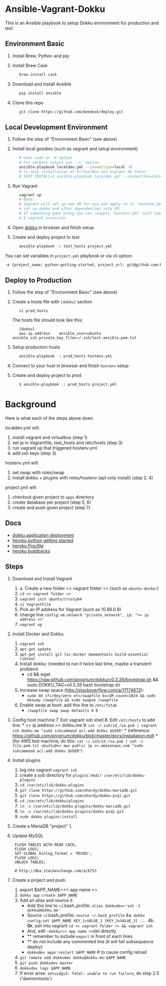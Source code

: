 Ansible-Vagrant-Dokku
=====================

This is an Ansible playbook to setup Dokku environment for production and test

Environment Basic
-----------------
1. Install Brew, Python and pip

2. Install Brew Cask

   ``` bash
      brew install cask
   ```

3. Download and install Ansible

   ``` bash
      pip install ansible
   ```

4. Clone this repo

   ``` bash
      git clone https://github.com/beedesk/deploy.git
   ```

Local Development Environment
-----------------------------
1. Follow the step of "Environment Basic" (see above)
2. Install local goodies (such as vagrant and setup environment)

   ``` bash
      # Uses sudo or -K option
      # For verbose output use `-v` option.
      ansible-playbook localdev.yml --connection=local -K
      # to skip installation of VirtualBox and Vigrant do these:
      # SKIP_INSTALL=1 ansible-playbook localdev.yml --connection=local -K
   ```

3. Run Vagrant

   ``` bash
      vagrant up
      # Note:
      # Vagrant will set up new VM for you and apply to it `hostenv.yml`, that will
      # set up dokku and other dependencies into VM.
      # If something goes wrong you can reapply `hostenv.yml` with command:
      # $ vagrant provision
   ```

4. Open [dokku](http://dokku.me/) in browser and finish setup

5. Create and deploy project to test

   ``` bash
      ansible-playbook -i test_hosts project.yml
   ```

You can set variables in `project.yml` playbook or via cli option:

   ```bash
   -e {project_name: python-getting-started, project_url: git@github.com:heroku/python-getting-started.git, project_env: ["key=value", "foo=bar"]}
   ```

Deploy to Production
--------------------
1. Follow the step of "Environment Basic" (see above)
2. Create a hosts file with `[dokku]` section

   ```
      vi prod_hosts
   ```

   The hosts file should look like this:

   ```
      [dokku]
      aws.ip.address	ansible_user=ubuntu	ansible_ssh_private_key_file=~/.ssh/test-ansible.pem.txt
   ```

2. Setup production hosts

   ``` bash
      ansible-playbook -i prod_hosts hostenv.yml
   ```

3. Connect to your host in browser and finish `hostenv` setup

4. Create and deploy project to prod

   ``` bash
      $ ansible-playbook -i prod_hosts project.yml 
   ```

Background
==========
Here is what each of the steps above does:

localdev.yml will:

1. install vagrant and virtualbox (step 1)
2. set ip in Vagrantfile, test_hosts and /etc/hosts (step 3)
3. run vagrant up that triggered hostenv.yml
4. add ssh keys (step 3)

hostenv.yml will:


1. set swap with roles/swap
2. install dokku + plugins with roles/hostenv (apt only install) (step 2, 4)

project.yml will:

1. checkout given project to `apps` directory
2. create database per project (step 5, 6)
3. create and push given project (step 7)

Docs
----
- [dokku application deployment](http://dokku.viewdocs.io/dokku/application-deployment/)
- [heroku python getting started](https://github.com/heroku/python-getting-started)
- [heroku Procfile](https://devcenter.heroku.com/articles/procfile)
- [heroku buildpacks](https://elements.heroku.com/buildpacks)

Steps
-----
1. Download and Install Vagrant
    1. a. Create a new folder << vagrant folder >> (such as `ubuntu-docker`)
    2. `cd << vagrant folder >>`
    3. `vagrant init ubuntu/trusty64`
    4. `vi VagrantFile`
    5. Pick an IP address for Vagrant (such as 10.88.0.8)
    6. change line `config.vm.network "private_network", ip: "<< ip address >>"`
    7. `vagrant up`


2. Install Docker and Dokku
    1. `vagrant ssh`
    2. `apt-get update`
    3. `apt-get install git lxc-docker daemontools build-essential libtool`
    4. Install dokku: (needed to run it twice last time, maybe a transient problem)
        * cd && wget https://raw.github.com/progrium/dokku/v0.3.26/bootstrap.sh && sudo DOKKU_TAG=v0.3.26 bash bootstrap.sh
    5. Increase swap space (http://stackoverflow.com/a/17174672):
        * `sudo dd if=/dev/zero of=/swapfile bs=1M count=1024 && sudo mkswap /swapfile && sudo swapon /swapfile`
    6. Enable swap at boot: add this line to `/etc/fstab`
        * `/swapfile swap swap defaults 0 0`


3. Config host machine
    7. Exit vagrant ssh shell
    8. Edit `/etc/hosts` to add line:
        * << ip address >>   dokku.me
    9. `cat ~/.ssh/id_rsa.pub | vagrant ssh dokku.me "sudo sshcommand acl-add dokku $USER"`
        * (reference: https://github.com/progrium/dokku/blob/master/docs/installation.md)
        * (for AWS test machine, do this: `cat ~/.ssh/id_rsa.pub | ssh -i file.pem.txt ubuntu@<< aws public ip >>.amazonaws.com "sudo sshcommand acl-add dokku $USER"`)


4. Install plugins
    1. log into vagrant `vagrant ssh`
    2. create a sub directory for `plugins`: `mkdir /var/etc/lib/dokku-plugins`
    2. `cd /var/etc/lib/dokku-plugins`
    3. `git clone https://github.com/ohardy/dokku-mariadb.git`
    3. `git clone https://github.com/ohardy/dokku-psql.git`
    6. `cd /var/etc/lib/dokku/plugins`
    3. `ln -s /var/etc/lib/dokku-plugins/dokku-mariadb.git`
    3. `ln -s /var/etc/lib/dokku-plugins/dokku-psql.git`
    8. `sudo dokku plugins:install`

5. Create a MariaDB "project"
    1.


6. Update MySQL

        FLUSH TABLES WITH READ LOCK;
        FLUSH LOGS;
        SET GLOBAL binlog_format = 'MIXED';
        FLUSH LOGS;
        UNLOCK TABLES;

        # http://dba.stackexchange.com/a/6753


7. Create a project and push
    1. export $APP_NAME=<< app name >>
    2. `dokku app:create $APP_NAME`
    3. Add an alias and source it
        * Add this line to ~/.bash_profile: `alias dokkudev='ssh -t dokku@dokku.me'`
        * Source ~/.bash_profile: `source ~/.bash_profile`
    4a. `dokku config:set $APP_NAME KEY_1=VALUE_1 [KEY_2=VALUE_2] ...`
    4b. **Or**, ssh into vagrant `cd << vagrant folder >> && vagrant ssh`
        * And, edit `~dokku/<< app name >>ENV` directly
        * ** remember to include `export` in front of each lines
        * ** do not include any commented line (it will fail subsequence deploy)
        * `dokkudev apps:restart $APP_NAME`  # to cause config reload
    5. `git remote add dokkudev dokku@dokku.me:$APP_NAME`
    6. `git push dokkudev master`
    8. `dokkudev logs $APP_NAME`
    9. If error arise: `setuidgid: fatal: unable to run failure`, do step 2.5 ('daemontools')
